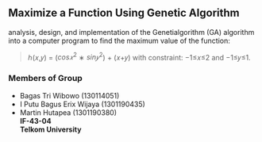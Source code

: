 ## Maximize a Function Using Genetic Algorithm
analysis, design, and implementation of the Genetialgorithm (GA) algorithm into a computer program to find the maximum value of the function:
>ℎ(𝑥,𝑦) = ($cos𝑥^2$ ∗ $sin𝑦^2$) + (𝑥+𝑦)
>with constraint: −1≤𝑥≤2 and −1≤𝑦≤1. 
### Members of Group
* Bagas Tri Wibowo (130114051)
* I Putu Bagus Erix Wijaya (1301190435)
* Martin Hutapea (1301190380)  
**IF-43-04**  
**Telkom University**
